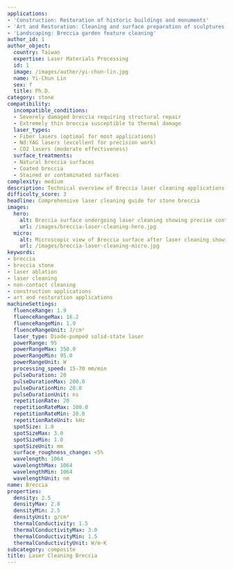 ```yaml
---
applications:
- 'Construction: Restoration of historic buildings and monuments'
- 'Art and Restoration: Cleaning and surface preparation of sculptures and artworks'
- 'Landscaping: Breccia garden feature cleaning'
author_id: 1
author_object:
  country: Taiwan
  expertise: Laser Materials Processing
  id: 1
  image: /images/author/yi-chun-lin.jpg
  name: Yi-Chun Lin
  sex: f
  title: Ph.D.
category: stone
compatibility:
  incompatible_conditions:
  - Severely damaged breccia requiring structural repair
  - Extremely thin breccia susceptible to thermal damage
  laser_types:
  - Fiber lasers (optimal for most applications)
  - Nd:YAG lasers (excellent for precision work)
  - CO2 lasers (moderate effectiveness)
  surface_treatments:
  - Natural breccia surfaces
  - Coated breccia
  - Stained or contaminated surfaces
complexity: medium
description: Technical overview of Breccia laser cleaning applications and parameters
difficulty_score: 3
headline: Comprehensive laser cleaning guide for stone breccia
images:
  hero:
    alt: Breccia surface undergoing laser cleaning showing precise contamination removal
    url: /images/breccia-laser-cleaning-hero.jpg
  micro:
    alt: Microscopic view of Breccia surface after laser cleaning showing detailed surface structure
    url: /images/breccia-laser-cleaning-micro.jpg
keywords:
- breccia
- breccia stone
- laser ablation
- laser cleaning
- non-contact cleaning
- construction applications
- art and restoration applications
machineSettings:
  fluenceRange: 1.9
  fluenceRangeMax: 16.2
  fluenceRangeMin: 1.9
  fluenceRangeUnit: J/cm²
  laser_type: Diode-pumped solid-state laser
  powerRange: 95
  powerRangeMax: 350.0
  powerRangeMin: 95.0
  powerRangeUnit: W
  processing_speed: 15-70 mm/min
  pulseDuration: 20
  pulseDurationMax: 200.0
  pulseDurationMin: 20.0
  pulseDurationUnit: ns
  repetitionRate: 20
  repetitionRateMax: 100.0
  repetitionRateMin: 20.0
  repetitionRateUnit: kHz
  spotSize: 1.0
  spotSizeMax: 3.0
  spotSizeMin: 1.0
  spotSizeUnit: mm
  surface_roughness_change: <5%
  wavelength: 1064
  wavelengthMax: 1064
  wavelengthMin: 1064
  wavelengthUnit: nm
name: Breccia
properties:
  density: 2.5
  densityMax: 2.8
  densityMin: 2.5
  densityUnit: g/cm³
  thermalConductivity: 1.5
  thermalConductivityMax: 3.0
  thermalConductivityMin: 1.5
  thermalConductivityUnit: W/m·K
subcategory: composite
title: Laser Cleaning Breccia
---
```

